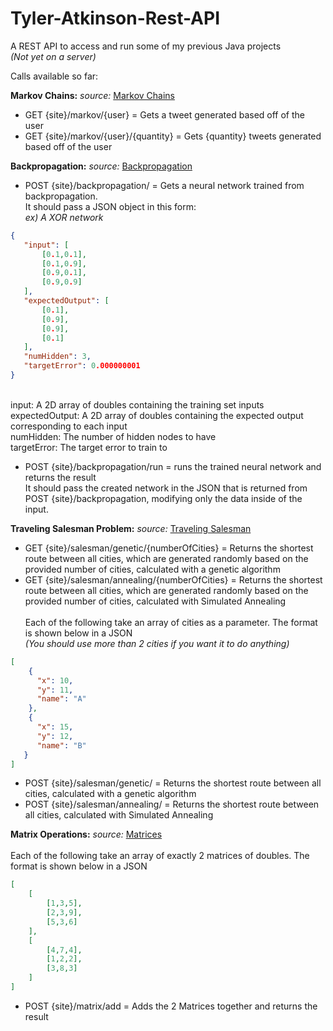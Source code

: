 # Tyler-Atkinson-Rest-API
A REST API to access and run some of my previous Java projects
<br/><i>(Not yet on a server)</i>

Calls available so far:

<b>Markov Chains:</b> <i>source: </i>[Markov Chains](https://github.com/tha7556/Ai-Markov-Chains "Markov Chain Source")
  - GET {site}/markov/{user} = Gets a tweet generated based off of the user
  - GET {site}/markov/{user}/{quantity} = Gets {quantity} tweets generated based off of the user

<b>Backpropagation:</b> <i>source: </i>[Backpropagation](https://github.com/tha7556/Ai-Backpropagation "Backpropagation Source")
  - POST {site}/backpropagation/ = Gets a neural network trained from backpropagation.
<br/>It should pass a JSON object in this form:
<br/><i>ex) A XOR network</i>
```JSON
{
   "input": [
       [0.1,0.1],
       [0.1,0.9],
       [0.9,0.1],
       [0.9,0.9]
   ],
   "expectedOutput": [
       [0.1],
       [0.9],
       [0.9],
       [0.1]
   ],
   "numHidden": 3,
   "targetError": 0.000000001
}
```
<br/>input: A 2D array of doubles containing the training set inputs
<br/>expectedOutput: A 2D array of doubles containing the expected output corresponding to each input
<br/>numHidden: The number of hidden nodes to have
<br/>targetError: The target error to train to

  - POST {site}/backpropagation/run = runs the trained neural network and returns the result
<br>It should pass the created network in the JSON that is returned from POST {site}/backpropagation, modifying only the data inside of the input.



<b>Traveling Salesman Problem:</b> <i>source: </i>[Traveling Salesman](https://github.com/tha7556/Traveling-Salesman-Problem "Traveling Salesman Source")
  - GET {site}/salesman/genetic/{numberOfCities} = Returns the shortest route between all cities, which are generated randomly based on the provided number of cities, calculated with a genetic algorithm
  - GET {site}/salesman/annealing/{numberOfCities} = Returns the shortest route between all cities, which are generated randomly based on the provided number of cities, calculated with Simulated Annealing
<br/><br/>Each of the following take an array of cities as a parameter. The format is shown below in a JSON
<br/><i>(You should use more than 2 cities if you want it to do anything)</i>
```JSON
[
    {
      "x": 10,
      "y": 11,
      "name": "A"
    },
    {
      "x": 15,
      "y": 12,
      "name": "B"
   }
]
```
   - POST {site}/salesman/genetic/ = Returns the shortest route between all cities, calculated with a genetic algorithm
   - POST {site}/salesman/annealing/ = Returns the shortest route between all cities, calculated with Simulated Annealing

<b>Matrix Operations:</b> <i>source: </i>[Matrices](https://github.com/tha7556/Matrices "Matrices Source")
<br/><br/>Each of the following take an array of exactly 2 matrices of doubles. The format is shown below in a JSON
```JSON
[
	[
		[1,3,5],
		[2,3,9],
		[5,3,6]
	],
	[
		[4,7,4],
		[1,2,2],
		[3,8,3]
	]
]
```
  - POST {site}/matrix/add = Adds the 2 Matrices together and returns the result
